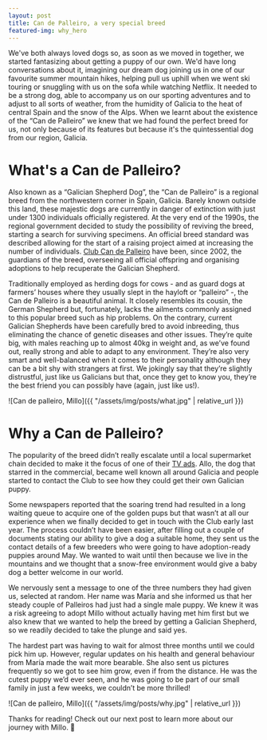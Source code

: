 ```yaml
---
layout: post
title: Can de Palleiro, a very special breed
featured-img: why_hero
---
```


We've both always loved dogs so, as soon as we moved in together, we started fantasizing about getting a puppy of our own. We'd have long conversations about it, imagining our dream dog joining us in one of our favourite summer mountain hikes, helping pull us uphill when we went ski touring or snuggling with us on the sofa while watching Netflix. It needed to be a strong dog, able to accompany us on our sporting adventures and to adjust to all sorts of weather, from the humidity of Galicia to the heat of central Spain and the snow of the Alps. When we learnt about the existence of the “Can de Palleiro” we knew that we had found the perfect breed for us, not only because of its features but because it's the quintessential dog from our region, Galicia.

# What's a Can de Palleiro?

Also known as a “Galician Shepherd Dog”, the “Can de Palleiro” is a regional breed from the northwestern corner in Spain, Galicia. Barely known outside this land, these majestic dogs are currently in danger of extinction with just under 1300 individuals officially registered. At the very end of the 1990s, the regional government decided to study the possibility of reviving the breed, starting a search for surviving specimens. An official breed standard was described allowing for the start of a raising project aimed at increasing the number of individuals. [Club Can de Palleiro][club-can-de-palleiro] have been, since 2002, the guardians of the breed, overseeing all official offspring and organising adoptions to help recuperate the Galician Shepherd.

Traditionally employed as herding dogs for cows - and as guard dogs at farmers’ houses where they usually slept in the hayloft or “palleiro” -, the Can de Palleiro is a beautiful animal. It closely resembles its cousin, the German Shepherd but, fortunately, lacks the ailments commonly assigned to this popular breed such as hip problems. On the contrary, current Galician Shepherds have been carefully bred to avoid inbreeding, thus eliminating the chance of genetic diseases and other issues. They’re quite big, with males reaching up to almost 40kg in weight and, as we’ve found out, really strong and able to adapt to any environment. They’re also very smart and well-balanced when it comes to their personality although they can be a bit shy with strangers at first. We jokingly say that they’re slightly distrustful, just like us Galicians but that, once they get to know you, they’re the best friend you can possibly have (again, just like us!).

![Can de palleiro, Millo]({{ "/assets/img/posts/what.jpg" | relative_url }})

# Why a Can de Palleiro?

The popularity of the breed didn’t really escalate until a local supermarket chain decided to make it the focus of one of their [TV ads][presumamos-como-galegos]. Allo, the dog that starred in the commercial, became well known all around Galicia and people started to contact the Club to see how they could get their own Galician puppy.

Some newspapers reported that the soaring trend had resulted in a long waiting queue to acquire one of the golden pups but that wasn’t at all our experience when we finally decided to get in touch with the Club early last year. The process couldn’t have been easier, after filling out a couple of documents stating our ability to give a dog a suitable home, they sent us the contact details of a few breeders who were going to have adoption-ready puppies around May. We wanted to wait until then because we live in the mountains and we thought that a snow-free environment would give a baby dog a better welcome in our world.

We nervously sent a message to one of the three numbers they had given us, selected at random. Her name was María and she informed us that her steady couple of Palleiros had just had a single male puppy. We knew it was a risk agreeing to adopt Millo without actually having met him first but we also knew that we wanted to help the breed by getting a Galician Shepherd, so we readily decided to take the plunge and said yes.

The hardest part was having to wait for almost three months until we could pick him up. However, regular updates on his health and general behaviour from María made the wait more bearable. She also sent us pictures frequently so we got to see him grow, even if from the distance. He was the cutest puppy we’d ever seen, and he was going to be part of our small family in just a few weeks, we couldn’t be more thrilled!

![Can de palleiro, Millo]({{ "/assets/img/posts/why.jpg" | relative_url }})

Thanks for reading! Check out our next post to learn more about our journey with Millo. 🐾

[club-can-de-palleiro]: http://www.clubcandepalleiro.com
[presumamos-como-galegos]: https://www.youtube.com/watch?v=RyL9UsshT2A
